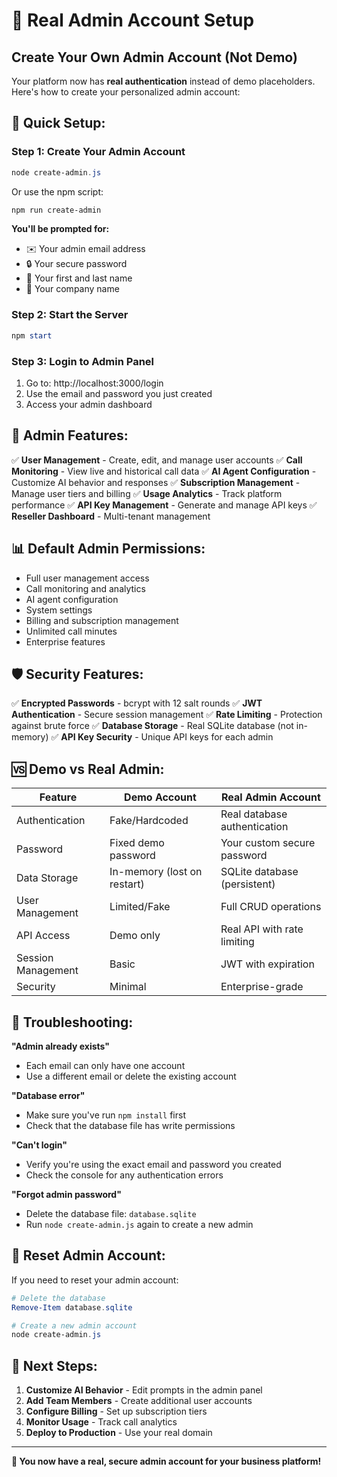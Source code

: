 # 🔑 Real Admin Account Setup

## Create Your Own Admin Account (Not Demo)

Your platform now has **real authentication** instead of demo placeholders. Here's how to create your personalized admin account:

## 🚀 Quick Setup:

### Step 1: Create Your Admin Account

```powershell
node create-admin.js
```

Or use the npm script:

```powershell
npm run create-admin
```

**You'll be prompted for:**
- ✉️ Your admin email address
- 🔒 Your secure password 
- 👤 Your first and last name
- 🏢 Your company name

### Step 2: Start the Server

```powershell
npm start
```

### Step 3: Login to Admin Panel

1. Go to: http://localhost:3000/login
2. Use the email and password you just created
3. Access your admin dashboard

## 🔐 Admin Features:

✅ **User Management** - Create, edit, and manage user accounts
✅ **Call Monitoring** - View live and historical call data
✅ **AI Agent Configuration** - Customize AI behavior and responses
✅ **Subscription Management** - Manage user tiers and billing
✅ **Usage Analytics** - Track platform performance
✅ **API Key Management** - Generate and manage API keys
✅ **Reseller Dashboard** - Multi-tenant management

## 📊 Default Admin Permissions:

- Full user management access
- Call monitoring and analytics
- AI agent configuration
- System settings
- Billing and subscription management
- Unlimited call minutes
- Enterprise features

## 🛡️ Security Features:

✅ **Encrypted Passwords** - bcrypt with 12 salt rounds
✅ **JWT Authentication** - Secure session management
✅ **Rate Limiting** - Protection against brute force
✅ **Database Storage** - Real SQLite database (not in-memory)
✅ **API Key Security** - Unique API keys for each admin

## 🆚 Demo vs Real Admin:

| Feature | Demo Account | Real Admin Account |
|---------|-------------|-------------------|
| Authentication | Fake/Hardcoded | Real database authentication |
| Password | Fixed demo password | Your custom secure password |
| Data Storage | In-memory (lost on restart) | SQLite database (persistent) |
| User Management | Limited/Fake | Full CRUD operations |
| API Access | Demo only | Real API with rate limiting |
| Session Management | Basic | JWT with expiration |
| Security | Minimal | Enterprise-grade |

## 🚨 Troubleshooting:

**"Admin already exists"**
- Each email can only have one account
- Use a different email or delete the existing account

**"Database error"**
- Make sure you've run `npm install` first
- Check that the database file has write permissions

**"Can't login"**
- Verify you're using the exact email and password you created
- Check the console for any authentication errors

**"Forgot admin password"**
- Delete the database file: `database.sqlite`
- Run `node create-admin.js` again to create a new admin

## 🔄 Reset Admin Account:

If you need to reset your admin account:

```powershell
# Delete the database
Remove-Item database.sqlite

# Create a new admin account
node create-admin.js
```

## 🌟 Next Steps:

1. **Customize AI Behavior** - Edit prompts in the admin panel
2. **Add Team Members** - Create additional user accounts
3. **Configure Billing** - Set up subscription tiers
4. **Monitor Usage** - Track call analytics
5. **Deploy to Production** - Use your real domain

---

**🎉 You now have a real, secure admin account for your business platform!**

